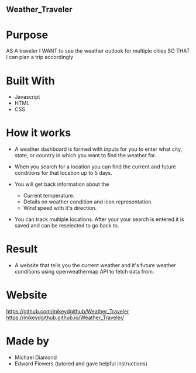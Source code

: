 ## Weather_Traveler

# Purpose

AS A traveler
I WANT to see the weather outlook for multiple cities
SO THAT I can plan a trip accordingly

# Built With

* Javascript
* HTML
* CSS

# How it works

* A weather dashboard is formed with inputs for you to enter what city, state, or country in which you want to find the weather for.
* When you search for a location you can find the current and future conditions for that location up to 5 days.
* You will get back information about the 

    * Current temperature.
    * Details on weather condition and icon representation.
    * Wind speed with it's direction.
    
* You can track multiple locations. After your your search is entered it is saved and can be reselected to go back to.

# Result

* A website that tells you the current weather and it's future weather conditions using openweathermap API to fetch data from.

# Website

https://github.com/mikeydgithub/Weather_Traveler
https://mikeydgithub.github.io/Weather_Traveler/



# Made by

* Michael Diamond
* Edward Flowers (tutored and gave helpful instructions)
